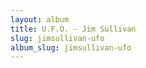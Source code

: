 ```yaml
---
layout: album
title: U.F.O. - Jim Sullivan
slug: jimsullivan-ufo
album_slug: jimsullivan-ufo
---
```

